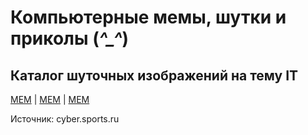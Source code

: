 # Компьютерные мемы, шутки и приколы (*^_^*)

## Каталог шуточных изображений на тему IT

[MEM](https://pp.userapi.com/c629329/v629329889/36de3/SYs2_eLteJY.jpg) | [MEM](https://pp.userapi.com/c627616/v627616407/34eb2/6z7E40JR6Pc.jpg) | [MEM](https://pp.userapi.com/c629329/v629329407/4672a/uLt-1DSZDKw.jpg)

Источник: cyber.sports.ru
